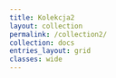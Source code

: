 ```yaml
---
title: Kolekcja2
layout: collection
permalink: /collection2/
collection: docs
entries_layout: grid
classes: wide
---
```

